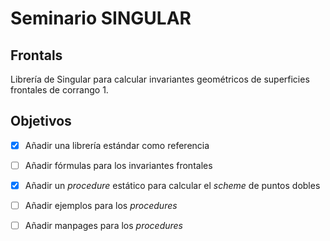 # Seminario SINGULAR

## Frontals
Librería de Singular para calcular invariantes geométricos de superficies frontales de corrango 1.

## Objetivos
- [x] Añadir una librería estándar como referencia
- [ ] Añadir fórmulas para los invariantes frontales
- [x] Añadir un _procedure_ estático para calcular el _scheme_ de puntos dobles
- [ ] Añadir ejemplos para los _procedures_
- [ ] Añadir manpages para los _procedures_

